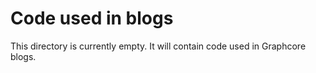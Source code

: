# Code used in blogs

This directory is currently empty. It will contain code used in Graphcore blogs.
